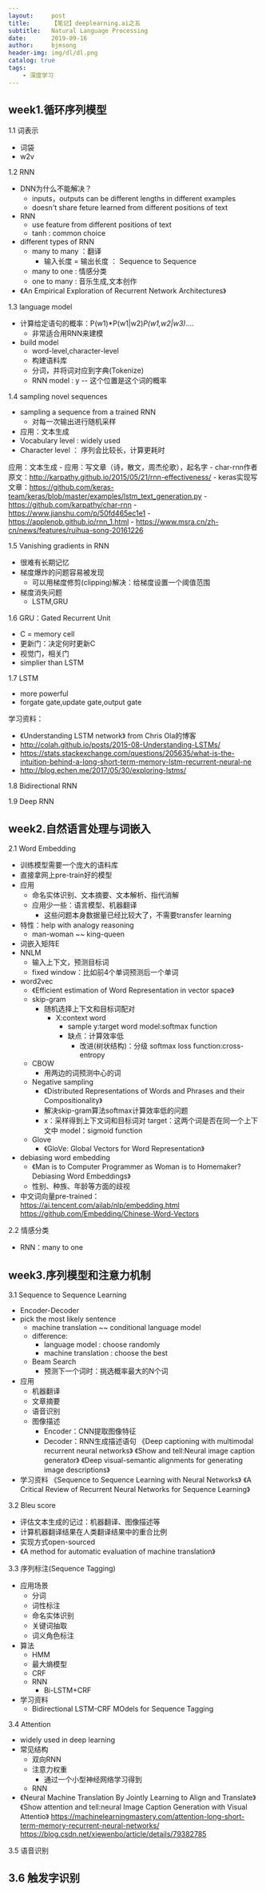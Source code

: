 ```yaml
---
layout:     post
title:      【笔记】deeplearning.ai之五
subtitle:   Natural Language Processing
date:       2019-09-16
author:     bjmsong
header-img: img/dl/dl.png
catalog: true
tags:
    - 深度学习
---
```


## week1.循环序列模型
1.1 词表示
- 词袋
- w2v 

1.2 RNN
- DNN为什么不能解决？
    - inputs，outputs can be different lengths in different examples
    - doesn't share feture learned from different positions of text
- RNN
    - use feature from different positions of text
    - tanh : common choice
- different types of RNN
    - many to many ：翻译
        - 输入长度 = 输出长度 ： Sequence to Sequence
    - many to one : 情感分类
    - one to many : 音乐生成,文本创作
- 《An Empirical Exploration of Recurrent Network Architectures》

1.3 language model
- 计算给定语句的概率：P(w1)*P(w1|w2)*P(w1,w2|w3)*....
    - 非常适合用RNN来建模
- build model
    - word-level,character-level
    - 构建语料库
    - 分词，并将词对应到字典(Tokenize)
    - RNN model : y -- 这个位置是这个词的概率

1.4 sampling novel sequences
- sampling a sequence from a trained RNN
    - 对每一次输出进行随机采样
- 应用：文本生成
- Vocabulary level : widely used
- Character level ： 序列会比较长，计算更耗时

应用：文本生成
    - 应用：写文章（诗，散文，周杰伦歌），起名字
    - char-rnn作者原文：http://karpathy.github.io/2015/05/21/rnn-effectiveness/
    - keras实现写文章：https://github.com/keras-team/keras/blob/master/examples/lstm_text_generation.py
    - https://github.com/karpathy/char-rnn
    - https://www.jianshu.com/p/50fd465ec1e1
    - https://applenob.github.io/rnn_1.html
    - https://www.msra.cn/zh-cn/news/features/ruihua-song-20161226

1.5 Vanishing gradients in RNN 
- 很难有长期记忆
- 梯度爆炸的问题容易被发现
    - 可以用梯度修剪(clipping)解决：给梯度设置一个阈值范围 
- 梯度消失问题
    - LSTM,GRU

1.6 GRU：Gated Recurrent Unit
- C = memory cell
- 更新门：决定何时更新C 
- 视觉门，相关门
- simplier than LSTM

1.7 LSTM
- more powerful
- forgate gate,update gate,output gate

学习资料：
- 《Understanding LSTM network》 from Chris Ola的博客
- http://colah.github.io/posts/2015-08-Understanding-LSTMs/
- https://stats.stackexchange.com/questions/205635/what-is-the-intuition-behind-a-long-short-term-memory-lstm-recurrent-neural-ne
- http://blog.echen.me/2017/05/30/exploring-lstms/

1.8 Bidirectional RNN

1.9 Deep RNN


## week2.自然语言处理与词嵌入
2.1 Word Embedding
- 训练模型需要一个庞大的语料库
- 直接拿网上pre-train好的模型
- 应用
    - 命名实体识别、文本摘要、文本解析、指代消解
    - 应用少一些：语言模型、机器翻译
        - 这些问题本身数据量已经比较大了，不需要transfer learning
- 特性：help with analogy reasoning
    - man-woman ~~ king-queen
- 词嵌入矩阵E
- NNLM
    - 输入上下文，预测目标词
    - fixed window：比如前4个单词预测后一个单词
- word2vec
    - 《Efficient estimation of Word Representation in vector space》
    - skip-gram
        - 随机选择上下文和目标词配对
            - X:context word 
                - sample
              y:target word
              model:softmax function  
                - 缺点：计算效率低
                    - 改进(树状结构)：分级 softmax
              loss function:cross-entropy 
    - CBOW
        - 用两边的词预测中心的词
    - Negative sampling
        - 《Distributed Representations of Words and Phrases and their Compositionality》
        -  解决skip-gram算法softmax计算效率低的问题
        - x：采样得到上下文词和目标词对
          target：这两个词是否在同一个上下文中
          model：sigmoid function
    - Glove
        - 《GloVe: Global Vectors for Word Representation》
- debiasing word embedding
    - 《Man is to Computer Programmer as Woman is to Homemaker? Debiasing Word Embeddings》
    - 性别、种族、年龄等方面的歧视
- 中文词向量pre-trained：
https://ai.tencent.com/ailab/nlp/embedding.html
https://github.com/Embedding/Chinese-Word-Vectors

2.2 情感分类
- RNN：many to one

## week3.序列模型和注意力机制
3.1 Sequence to Sequence Learning
- Encoder-Decoder
- pick the most likely sentence
    - machine translation ~~ conditional language model
    - difference:
        - language model : choose randomly
        - machine translation : choose the best
    - Beam Search
        - 预测下一个词时：挑选概率最大的N个词
- 应用
    - 机器翻译
    - 文章摘要
    - 语音识别
    - 图像描述
        - Encoder：CNN提取图像特征
        - Decoder：RNN生成描述语句
        《Deep captioning with multimodal recurrent neural networks》
        《Show and tell:Neural image caption generator》
        《Deep visual-semantic alignments for generating image descriptions》
- 学习资料
    《Sequence to Sequence Learning with Neural Networks》
    《A Critical Review of Recurrent Neural Networks for Sequence Learning》

3.2 Bleu score
- 评估文本生成的记过：机器翻译、图像描述等
- 计算机器翻译结果在人类翻译结果中的重合比例
- 实现方式open-sourced
- 《A method for automatic evaluation of machine translation》

3.3 序列标注(Sequence Tagging)
- 应用场景
    - 分词
    - 词性标注
    - 命名实体识别
    - 关键词抽取
    - 词义角色标注
- 算法
    - HMM
    - 最大熵模型
    - CRF
    - RNN
        - Bi-LSTM+CRF
- 学习资料
    - Bidirectional LSTM-CRF MOdels for Sequence Tagging

3.4 Attention
- widely used in deep learning
- 常见结构
    - 双向RNN
    - 注意力权重
        - 通过一个小型神经网络学习得到
    - RNN 
- 《Neural Machine Translation By Jointly Learning to Align and Translate》
  《Show attention and tell:neural Image Caption Generation with Visual Attentio》
https://machinelearningmastery.com/attention-long-short-term-memory-recurrent-neural-networks/
https://blog.csdn.net/xiewenbo/article/details/79382785

3.5 语音识别

3.6 触发字识别
- 